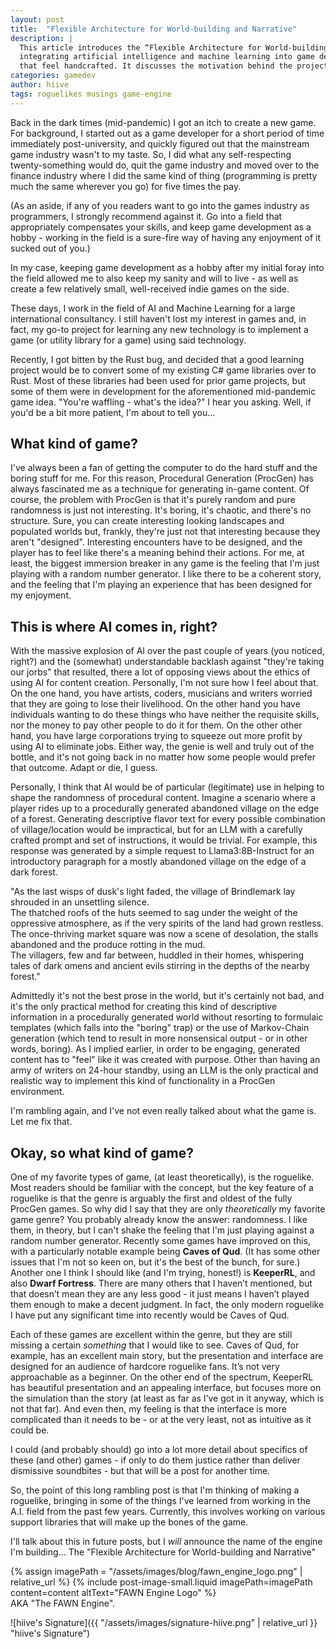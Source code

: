 ```yaml
---
layout: post
title:  "Flexible Architecture for World-building and Narrative"
description: |
  This article introduces the “Flexible Architecture for World-building and Narrative” engine, a project aimed at 
  integrating artificial intelligence and machine learning into game design to create procedurally generated experiences 
  that feel handcrafted. It discusses the motivation behind the project and its intended goals. 
categories: gamedev
author: hiive
tags: roguelikes musings game-engine
---
```


Back in the dark times (mid-pandemic) I got an itch to create a new game. For background, I started out as a game 
developer for a short period of time immediately post-university, and quickly figured out that the mainstream game 
industry wasn't to my taste.
So, I did what any self-respecting twenty-something would do, quit the game industry and moved over to the finance 
industry where I did the same kind of thing (programming is pretty much the same wherever you go) for five times the 
pay.

(As an aside, if any of you readers want to go into the games industry as programmers, I strongly recommend against it. 
Go into a field that appropriately compensates your skills, and keep game development as a hobby - working in the field 
is a sure-fire way of having any enjoyment of it sucked out of you.)

In my case, keeping game development as a hobby after my initial foray into the field allowed me to also keep my sanity 
and will to live - as well as create a few relatively small, well-received indie games on the side.

These days, I work in the field of AI and Machine Learning for a large international consultancy. I still haven't lost 
my interest in games and, in fact, my go-to project for learning any new technology is to implement a game (or utility 
library for a game) using said technology.

Recently, I got bitten by the Rust bug, and decided that a good learning project would be to convert some of my 
existing C# game libraries over to Rust. Most of these libraries had been used for prior game projects, but some of 
them were in development for the aforementioned mid-pandemic game idea. "You're waffling - what's the idea?" I hear you 
asking. Well, if you'd be a bit more patient, I'm about to tell you...

## What kind of game?
I've always been a fan of getting the computer to do the hard stuff and the boring stuff for me. For this reason, 
Procedural Generation (ProcGen) has always fascinated me as a technique for generating in-game content.
Of course, the problem with ProcGen is that it's purely random and pure randomness is just not interesting. It's boring, 
it's chaotic, and there's no structure.
Sure, you can create interesting looking landscapes and populated worlds but, frankly, they're just not that interesting 
because they aren't "designed". Interesting encounters have to be designed, and the player has to feel like there's a 
meaning behind their actions.
For me, at least, the biggest immersion breaker in any game is the feeling that I'm just playing with a random number 
generator. I like there to be a coherent story, and the feeling that I'm playing an experience that has been designed 
for my enjoyment.

## This is where AI comes in, right?
With the massive explosion of AI over the past couple of years (you noticed, right?) and the (somewhat) understandable 
backlash against "they're taking our jorbs" that resulted, there a lot of opposing views about the ethics of using 
AI for content creation. Personally, I'm not sure how I feel about that. On the one 
hand, you have artists, coders, musicians and writers worried that they are going to lose their livelihood. 
On the other hand you have individuals wanting to do these things who have neither the requisite skills, nor the money 
to pay other people to do it for them. On the other other hand, you have large corporations trying to squeeze out more 
profit by using AI to eliminate jobs. Either way, the genie is well and truly out of the bottle, 
and it's not going back in no matter how some people would prefer that outcome. Adapt or die, I guess.

Personally, I think that AI would be of particular (legitimate) use in helping to shape the randomness of procedural 
content. Imagine a scenario where a player rides up to a procedurally generated abandoned village on the edge of a 
forest. Generating descriptive flavor text for every possible combination of village/location would be impractical, 
but for an LLM with a carefully crafted prompt and set of instructions, it would be trivial.
For example, this response was generated by a simple request to Llama3:8B-Instruct for an introductory paragraph for a 
mostly abandoned village on the edge of a dark forest.

<div class="quote-block">
"As the last wisps of dusk's light faded, the village of Brindlemark lay shrouded in an unsettling silence.<br/>
    The thatched roofs of the huts seemed to sag under the weight of the oppressive atmosphere, as if the very spirits of
    the land had grown restless.<br/> 
The once-thriving market square was now a scene of desolation, the stalls abandoned and
    the produce rotting in the mud.<br/>
The villagers, few and far between, huddled in their homes, whispering tales of dark
    omens and ancient evils stirring in the depths of the nearby forest."
</div>

Admittedly it's not the best prose in the world, but it's certainly not bad, and it's the only practical method for 
creating this kind of descriptive information in a procedurally generated world without resorting to formulaic templates 
(which falls into the "boring" trap) or the use of Markov-Chain generation (which tend to result in more nonsensical 
output - or in other words, boring). 
As I implied earlier, in order to be engaging, generated content has to "feel" like it was created with purpose. 
Other than having an army of writers on 24-hour standby, using an LLM is the only practical and realistic way to 
implement this kind of functionality in a ProcGen environment.

I'm rambling again, and I've not even really talked about what the game is. Let me fix that.

## Okay, so what kind of game?
One of my favorite types of game, (at least theoretically), is the roguelike. Most readers should be familiar with the 
concept, but the key feature of a roguelike is that the genre is arguably the first and oldest of the fully ProcGen games.
So why did I say that they are only *theoretically* my favorite game genre? You probably already know the answer: 
randomness. I like them, in theory, but I can't shake the feeling that I'm just playing against a random number 
generator. Recently some games have improved on this, with a particularly notable example being **Caves of Qud**. 
(It has some other issues that I'm not so keen on, but it's the best of the bunch, for sure.) Another one I think I 
should like (and I'm trying, honest!) is **KeeperRL**, and also **Dwarf Fortress**. 
There are many others that I haven’t mentioned, but that doesn’t mean they are any less good - it just means I haven’t 
played them enough to make a decent judgment. In fact, the only modern roguelike I have put any significant time into 
recently would be Caves of Qud.

Each of these games are excellent within the genre, but they are still missing a certain *something* that I would like 
to see. Caves of Qud, for example, has an excellent main story, but the presentation and interface are designed for an 
audience of hardcore roguelike fans. It’s not very approachable as a beginner. On the other end of the spectrum, 
KeeperRL has beautiful presentation and an appealing interface, but focuses more on the simulation than the story 
(at least as far as I’ve got in it anyway, which is not that far). And even then, my feeling is that the interface 
is more complicated than it needs to be - or at the very least, not as intuitive as it could be.

I could (and probably should) go into a lot more detail about specifics of these (and other) games - if only to do them 
justice rather than deliver dismissive soundbites - but that will be a post for another time.

So, the point of this long rambling post is that I'm thinking of making a roguelike, bringing in some of the things 
I've learned from working in the A.I. field from the past few years. Currently, this involves working on various 
support libraries that will make up the bones of the game.

I'll talk about this in future posts, but I *will* announce the name of the engine I'm building... 
The <span class="hiive-highlight">&quot;Flexible Architecture for World-building and Narrative&quot;</span>

<div>
{% assign imagePath = "/assets/images/blog/fawn_engine_logo.png" | relative_url %}
{% include post-image-small.liquid imagePath=imagePath content=content altText="FAWN Engine Logo" %}
</div>
AKA <span class="hiive-highlight">"The FAWN Engine"</span>.

![hiive's Signature]({{ "/assets/images/signature-hiive.png" | relative_url }} "hiive's Signature")


